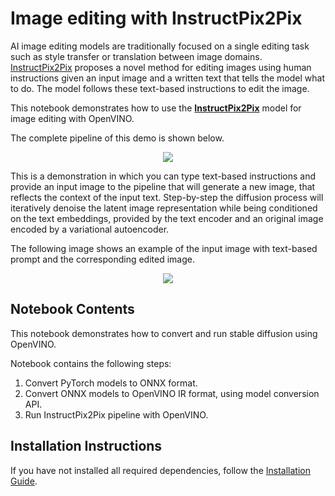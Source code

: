 # Image editing with InstructPix2Pix

AI image editing models are traditionally focused on a single editing task such as style transfer or translation between image domains. [InstructPix2Pix](https://www.timothybrooks.com/instruct-pix2pix/) proposes a novel method for editing images using human instructions given an input image and a written text that tells the model what to do. The model follows these text-based instructions to edit the image.

This notebook demonstrates how to use the **[InstructPix2Pix](https://github.com/timothybrooks/instruct-pix2pix)** model for image editing with OpenVINO.

The complete pipeline of this demo is shown below.

<p align="center">
    <img src="https://user-images.githubusercontent.com/29454499/214895365-3063ac11-0486-4d9b-9e25-8f469aba5e5d.png"/>
</p>

This is a demonstration in which you can type text-based instructions and provide an input image to the pipeline that will generate a new image, that reflects the context of the input text.
Step-by-step the diffusion process will iteratively denoise the latent image representation while being conditioned on the text embeddings, provided by the text encoder and an original image encoded by a variational autoencoder.

The following image shows an example of the input image with text-based prompt and the corresponding edited image.

<p align="center">
    <img src="https://user-images.githubusercontent.com/29454499/219943222-d46a2e2d-d348-4259-8431-37cf14727eda.png"/>
</p>

## Notebook Contents

This notebook demonstrates how to convert and run stable diffusion using OpenVINO.

Notebook contains the following steps:
1. Convert PyTorch models to ONNX format.
2. Convert ONNX models to OpenVINO IR format, using model conversion API.
3. Run InstructPix2Pix pipeline with OpenVINO.

## Installation Instructions

If you have not installed all required dependencies, follow the [Installation Guide](../../README.md).
